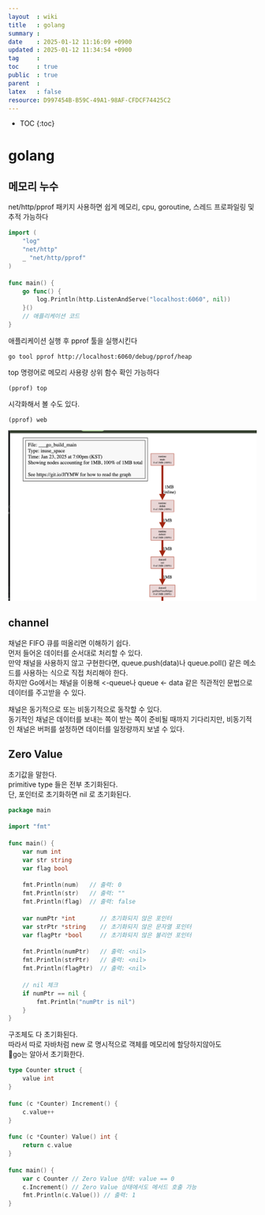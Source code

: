 ```yaml
---
layout  : wiki
title   : golang
summary : 
date    : 2025-01-12 11:16:09 +0900
updated : 2025-01-12 11:34:54 +0900
tag     : 
toc     : true
public  : true
parent  : 
latex   : false
resource: D997454B-B59C-49A1-98AF-CFDCF74425C2
---
```

* TOC
{:toc}

# golang

## 메모리 누수

net/http/pprof 패키지 사용하면 쉽게 메모리, cpu, goroutine, 스레드 프로파일링 및 추적 가능하다  

```go
import (
    "log"
    "net/http"
    _ "net/http/pprof"
)

func main() {
    go func() {
        log.Println(http.ListenAndServe("localhost:6060", nil))
    }()
    // 애플리케이션 코드
}
```

애플리케이션 실행 후 pprof 툴을 실행시킨다
```
go tool pprof http://localhost:6060/debug/pprof/heap
```

top 명령어로 메모리 사용량 상위 함수 확인 가능하다
```
(pprof) top
```

시각화해서 볼 수도 있다.
```
(pprof) web
```
![](/resource/img/kyupid-2025-01-23-001063-iJL3DArv.png)
## channel 

채널은 FIFO 큐를 떠올리면 이해하기 쉽다.  
먼저 들어온 데이터를 순서대로 처리할 수 있다.  
만약 채널을 사용하지 않고 구현한다면, queue.push(data)나 queue.poll() 같은 메소드를 사용하는 식으로 직접 처리해야 한다.  
하지만 Go에서는 채널을 이용해 <-queue나 queue <- data 같은 직관적인 문법으로 데이터를 주고받을 수 있다.  

채널은 동기적으로 또는 비동기적으로 동작할 수 있다.  
동기적인 채널은 데이터를 보내는 쪽이 받는 쪽이 준비될 때까지 기다리지만, 비동기적인 채널은 버퍼를 설정하면 데이터를 일정량까지 보낼 수 있다.  

## Zero Value

초기값을 말한다.  
primitive type 들은 전부 초기화된다.  
단, 포인터로 초기화하면 nil 로 초기화된다.
```go
package main

import "fmt"

func main() {
	var num int       
    var str string    
    var flag bool     
    
    fmt.Println(num)   // 출력: 0
    fmt.Println(str)   // 출력: ""
    fmt.Println(flag)  // 출력: false
    
    var numPtr *int       // 초기화되지 않은 포인터
    var strPtr *string    // 초기화되지 않은 문자열 포인터
    var flagPtr *bool     // 초기화되지 않은 불리언 포인터

    fmt.Println(numPtr)   // 출력: <nil>
    fmt.Println(strPtr)   // 출력: <nil>
    fmt.Println(flagPtr)  // 출력: <nil>

    // nil 체크
    if numPtr == nil {
        fmt.Println("numPtr is nil")
    }
}
```
구조체도 다 초기화된다.  
따라서 따로 자바처럼 new 로 명시적으로 객체를 메모리에 할당하지않아도  
go는 알아서 초기화한다.
```go
type Counter struct {
    value int
}

func (c *Counter) Increment() {
    c.value++
}

func (c *Counter) Value() int {
    return c.value
}

func main() {
    var c Counter // Zero Value 상태: value == 0
    c.Increment() // Zero Value 상태에서도 메서드 호출 가능
    fmt.Println(c.Value()) // 출력: 1
}
```